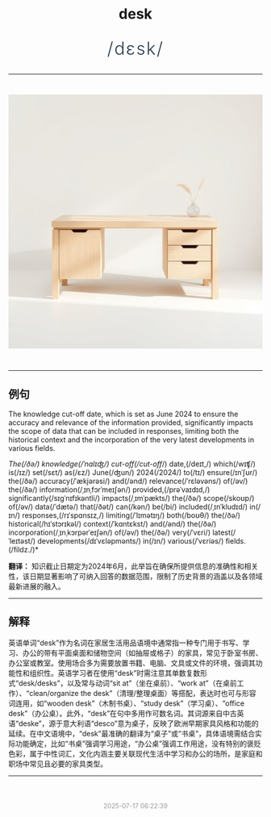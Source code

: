 <div align="center">

# desk

<div style="margin: 30px 0;">
<h1 style="font-size: 2.5em; font-weight: 300; letter-spacing: 2px; margin: 0; color: #2c3e50;">
/dɛsk/
</h1>
</div>

</div>

---

<div align="center" style="margin: 40px 0;">

![desk](images/desk.png)

</div>

---

## 例句

The knowledge cut-off date, which is set as June 2024 to ensure the accuracy and relevance of the information provided, significantly impacts the scope of data that can be included in responses, limiting both the historical context and the incorporation of the very latest developments in various fields.

*The(/ðə/) knowledge(/ˈnɑlɪʤ/) cut-off(/cut-off*/) date,(/deɪt,/) which(/wɪʧ/) is(/ɪz/) set(/sɛt/) as(/ɛz/) June(/ʤun/) 2024(/2024/) to(/tɪ/) ensure(/ɪnˈʃʊr/) the(/ðə/) accuracy(/ˈækjərəsi/) and(/ənd/) relevance(/ˈrɛləvəns/) of(/əv/) the(/ðə/) information(/ˌɪnˌfɔrˈmeɪʃən/) provided,(/prəˈvaɪdɪd,/) significantly(/sɪgˈnɪfɪkəntli/) impacts(/ˌɪmˈpækts/) the(/ðə/) scope(/skoʊp/) of(/əv/) data(/ˈdætə/) that(/ðət/) can(/kən/) be(/bi/) included(/ˌɪnˈkludɪd/) in(/ɪn/) responses,(/rɪˈspɑnsɪz,/) limiting(/ˈlɪmətɪŋ/) both(/boʊθ/) the(/ðə/) historical(/hɪˈstɔrɪkəl/) context(/ˈkɑntɛkst/) and(/ənd/) the(/ðə/) incorporation(/ˌɪnˌkɔrpərˈeɪʃən/) of(/əv/) the(/ðə/) very(/ˈvɛri/) latest(/ˈleɪtəst/) developments(/dɪˈvɛləpmənts/) in(/ɪn/) various(/ˈvɛriəs/) fields.(/fildz./)*

**翻译：** 知识截止日期定为2024年6月，此举旨在确保所提供信息的准确性和相关性，该日期显著影响了可纳入回答的数据范围，限制了历史背景的涵盖以及各领域最新进展的融入。

---

## 解释

英语单词“desk”作为名词在家居生活用品语境中通常指一种专门用于书写、学习、办公的带有平面桌面和储物空间（如抽屉或格子）的家具，常见于卧室书房、办公室或教室。使用场合多为需要放置书籍、电脑、文具或文件的环境，强调其功能性和组织性。英语学习者在使用“desk”时需注意其单数复数形式“desk/desks”，以及常与动词“sit at”（坐在桌前）、“work at”（在桌前工作）、“clean/organize the desk”（清理/整理桌面）等搭配，表达时也可与形容词连用，如“wooden desk”（木制书桌）、“study desk”（学习桌）、“office desk”（办公桌）。此外，“desk”在句中多用作可数名词。其词源来自中古英语“deske”，源于意大利语“desco”意为桌子，反映了欧洲早期家具风格和功能的延续。在中文语境中，“desk”最准确的翻译为“桌子”或“书桌”，具体语境需结合实际功能确定，比如“书桌”强调学习用途，“办公桌”强调工作用途，没有特别的褒贬色彩，属于中性词汇，文化内涵主要关联现代生活中学习和办公的场所，是家庭和职场中常见且必要的家具类型。


---

<div align="center" style="margin-top: 50px;">
<small style="color: #999; font-size: 0.9em;">2025-07-17 06:22:39</small>
</div>
